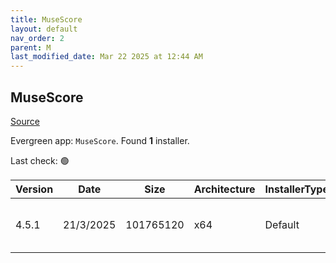 ```yaml
---
title: MuseScore
layout: default
nav_order: 2
parent: M
last_modified_date: Mar 22 2025 at 12:44 AM
---
```


## MuseScore

[Source](https://musescore.org/)

Evergreen app: `MuseScore`. Found **1** installer.

Last check: 🟢

| Version | Date      | Size      | Architecture | InstallerType | Type | URI                                                                                                                                                                                                                        |
| ------- | --------- | --------- | ------------ | ------------- | ---- | -------------------------------------------------------------------------------------------------------------------------------------------------------------------------------------------------------------------------- |
| 4.5.1   | 21/3/2025 | 101765120 | x64          | Default       | msi  | [https://github.com/musescore/MuseScore/releases/download/v4.5.1/MuseScore-Studio-4.5.1.250800846-x86_64.msi](https://github.com/musescore/MuseScore/releases/download/v4.5.1/MuseScore-Studio-4.5.1.250800846-x86_64.msi) |
